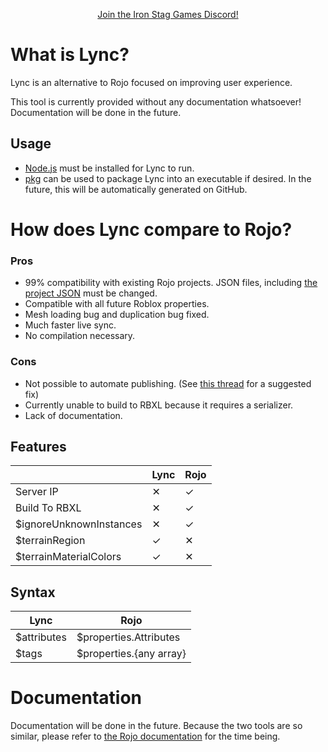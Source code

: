 <p align="center"><a href="https://discord.gg/n33vdDr">Join the Iron Stag Games Discord!</a></p>

# What is Lync?

Lync is an alternative to Rojo focused on improving user experience.

This tool is currently provided without any documentation whatsoever! Documentation will be done in the future.

## Usage

- [Node.js](https://nodejs.org/) must be installed for Lync to run.
- [pkg](https://www.npmjs.com/package/pkg) can be used to package Lync into an executable if desired. In the future, this will be automatically generated on GitHub.

# How does Lync compare to Rojo?

### Pros
- 99% compatibility with existing Rojo projects. JSON files, including [the project JSON](https://github.com/Iron-Stag-Games/Lync/blob/main/default.project.json) must be changed.
- Compatible with all future Roblox properties.
- Mesh loading bug and duplication bug fixed.
- Much faster live sync.
- No compilation necessary.

### Cons
- Not possible to automate publishing. (See [this thread](https://devforum.roblox.com/t/expose-studiopublishservicepublishas-to-pluginsecurity-create-respective-permission/2065965) for a suggested fix)
- Currently unable to build to RBXL because it requires a serializer.
- Lack of documentation.

## Features
|                         | Lync | Rojo |
|-------------------------|------|------|
| Server IP               | ✕    | ✓    |
| Build To RBXL           | ✕    | ✓    |
| $ignoreUnknownInstances | ✕    | ✓    |
| $terrainRegion          | ✓    | ✕    |
| $terrainMaterialColors  | ✓    | ✕    |


## Syntax
| Lync | Rojo |
|-|-|
| $attributes | $properties.Attributes |
| $tags | $properties.{any array} |

# Documentation

Documentation will be done in the future. Because the two tools are so similar, please refer to [the Rojo documentation](https://rojo.space/docs/v7/) for the time being.
